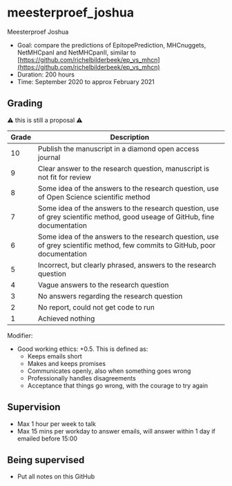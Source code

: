 # meesterproef_joshua

Meesterproef Joshua

 * Goal: compare the predictions of 
    EpitopePrediction, MHCnuggets, NetMHCpanI and NetMHCpanII, similar
    to [https://github.com/richelbilderbeek/ep_vs_mhcn](https://github.com/richelbilderbeek/ep_vs_mhcn)
 * Duration: 200 hours
 * Time: September 2020 to approx February 2021

## Grading

:warning: this is still a proposal :warning:

Grade|Description
-----|---------------------------------------------------------------------------------------------------------------------------
10   |Publish the manuscript in a diamond open access journal
9    |Clear answer to the research question, manuscript is not fit for review
8    |Some idea of the answers to the research question, use of Open Science scientific method 
7    |Some idea of the answers to the research question, use of grey scientific method, good useage of GitHub, fine documentation
6    |Some idea of the answers to the research question, use of grey scientific method, few commits to GitHub, poor documentation
5    |Incorrect, but clearly phrased, answers to the research question
4    |Vague answers to the research question
3    |No answers regarding the research question
2    |No report, could not get code to run
1    |Achieved nothing

Modifier:

 * Good working ethics: +0.5. This is defined as:
    * Keeps emails short
    * Makes and keeps promises
    * Communicates openly, also when something goes wrong
    * Professionally handles disagreements
    * Acceptance that things go wrong, with the courage to try again

## Supervision

 * Max 1 hour per week to talk
 * Max 15 mins per workday to answer emails, will answer within 1 day if
   emailed before 15:00

## Being supervised

 * Put all notes on this GitHub


